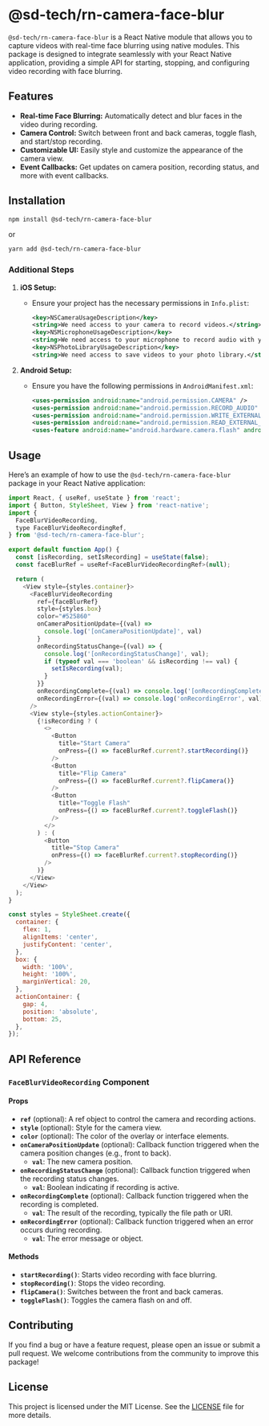 
# @sd-tech/rn-camera-face-blur

`@sd-tech/rn-camera-face-blur` is a React Native module that allows you to capture videos with real-time face blurring using native modules. This package is designed to integrate seamlessly with your React Native application, providing a simple API for starting, stopping, and configuring video recording with face blurring.

## Features

- **Real-time Face Blurring:** Automatically detect and blur faces in the video during recording.
- **Camera Control:** Switch between front and back cameras, toggle flash, and start/stop recording.
- **Customizable UI:** Easily style and customize the appearance of the camera view.
- **Event Callbacks:** Get updates on camera position, recording status, and more with event callbacks.

## Installation

```sh
npm install @sd-tech/rn-camera-face-blur
```

or

```sh
yarn add @sd-tech/rn-camera-face-blur
```

### Additional Steps

1. **iOS Setup:**
   - Ensure your project has the necessary permissions in `Info.plist`:
     ```xml
     <key>NSCameraUsageDescription</key>
     <string>We need access to your camera to record videos.</string>
     <key>NSMicrophoneUsageDescription</key>
     <string>We need access to your microphone to record audio with your videos.</string>
     <key>NSPhotoLibraryUsageDescription</key>
     <string>We need access to save videos to your photo library.</string>
     ```

2. **Android Setup:**
   - Ensure you have the following permissions in `AndroidManifest.xml`:
     ```xml
     <uses-permission android:name="android.permission.CAMERA" />
     <uses-permission android:name="android.permission.RECORD_AUDIO" />
     <uses-permission android:name="android.permission.WRITE_EXTERNAL_STORAGE" />
     <uses-permission android:name="android.permission.READ_EXTERNAL_STORAGE" />
     <uses-feature android:name="android.hardware.camera.flash" android:required="false" />
     ```

## Usage

Here’s an example of how to use the `@sd-tech/rn-camera-face-blur` package in your React Native application:

```javascript
import React, { useRef, useState } from 'react';
import { Button, StyleSheet, View } from 'react-native';
import {
  FaceBlurVideoRecording,
  type FaceBlurVideoRecordingRef,
} from '@sd-tech/rn-camera-face-blur';

export default function App() {
  const [isRecording, setIsRecording] = useState(false);
  const faceBlurRef = useRef<FaceBlurVideoRecordingRef>(null);

  return (
    <View style={styles.container}>
      <FaceBlurVideoRecording
        ref={faceBlurRef}
        style={styles.box}
        color="#525860"
        onCameraPositionUpdate={(val) =>
          console.log('[onCameraPositionUpdate]', val)
        }
        onRecordingStatusChange={(val) => {
          console.log('[onRecordingStatusChange]', val);
          if (typeof val === 'boolean' && isRecording !== val) {
            setIsRecording(val);
          }
        }}
        onRecordingComplete={(val) => console.log('[onRecordingComplete]', val)}
        onRecordingError={(val) => console.log('onRecordingError', val)}
      />
      <View style={styles.actionContainer}>
        {!isRecording ? (
          <>
            <Button
              title="Start Camera"
              onPress={() => faceBlurRef.current?.startRecording()}
            />
            <Button
              title="Flip Camera"
              onPress={() => faceBlurRef.current?.flipCamera()}
            />
            <Button
              title="Toggle Flash"
              onPress={() => faceBlurRef.current?.toggleFlash()}
            />
          </>
        ) : (
          <Button
            title="Stop Camera"
            onPress={() => faceBlurRef.current?.stopRecording()}
          />
        )}
      </View>
    </View>
  );
}

const styles = StyleSheet.create({
  container: {
    flex: 1,
    alignItems: 'center',
    justifyContent: 'center',
  },
  box: {
    width: '100%',
    height: '100%',
    marginVertical: 20,
  },
  actionContainer: {
    gap: 4,
    position: 'absolute',
    bottom: 25,
  },
});
```

## API Reference

### `FaceBlurVideoRecording` Component

#### Props

- **`ref`** (optional): A ref object to control the camera and recording actions.
- **`style`** (optional): Style for the camera view.
- **`color`** (optional): The color of the overlay or interface elements.
- **`onCameraPositionUpdate`** (optional): Callback function triggered when the camera position changes (e.g., front to back).
  - **`val`**: The new camera position.
- **`onRecordingStatusChange`** (optional): Callback function triggered when the recording status changes.
  - **`val`**: Boolean indicating if recording is active.
- **`onRecordingComplete`** (optional): Callback function triggered when the recording is completed.
  - **`val`**: The result of the recording, typically the file path or URI.
- **`onRecordingError`** (optional): Callback function triggered when an error occurs during recording.
  - **`val`**: The error message or object.

#### Methods

- **`startRecording()`**: Starts video recording with face blurring.
- **`stopRecording()`**: Stops the video recording.
- **`flipCamera()`**: Switches between the front and back cameras.
- **`toggleFlash()`**: Toggles the camera flash on and off.

## Contributing

If you find a bug or have a feature request, please open an issue or submit a pull request. We welcome contributions from the community to improve this package!

## License

This project is licensed under the MIT License. See the [LICENSE](./LICENSE) file for more details.
